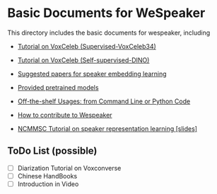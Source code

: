# Basic Documents for WeSpeaker

This directory includes the basic documents for wespeaker, including

- [Tutorial on VoxCeleb (Supervised-VoxCeleb34)](https://github.com/wenet-e2e/wespeaker/blob/master/docs/vox.md)
- [Tutorial on VoxCeleb (Self-supervised-DINO)](https://github.com/wenet-e2e/wespeaker/blob/master/docs/vox_ssl.md)
- [Suggested papers for speaker embedding learning](https://github.com/wenet-e2e/wespeaker/blob/master/docs/speaker_recognition_papers.md)
- [Provided pretrained models](https://github.com/wenet-e2e/wespeaker/blob/master/docs/pretrained.md)
- [Off-the-shelf Usages: from Command Line or Python Code](https://github.com/wenet-e2e/wespeaker/blob/master/docs/python_package.md)
- [How to contribute to Wespeaker](https://github.com/wenet-e2e/wespeaker/blob/master/docs/contribute.md)

- [NCMMSC Tutorial on speaker representation learning \[slides\]](https://wsstriving.github.io/talk/ncmmsc_slides_shuai.pdf)

## ToDo List (possible)

- [ ] Diarization Tutorial on Voxconverse
- [ ] Chinese HandBooks
- [ ] Introduction in Video
